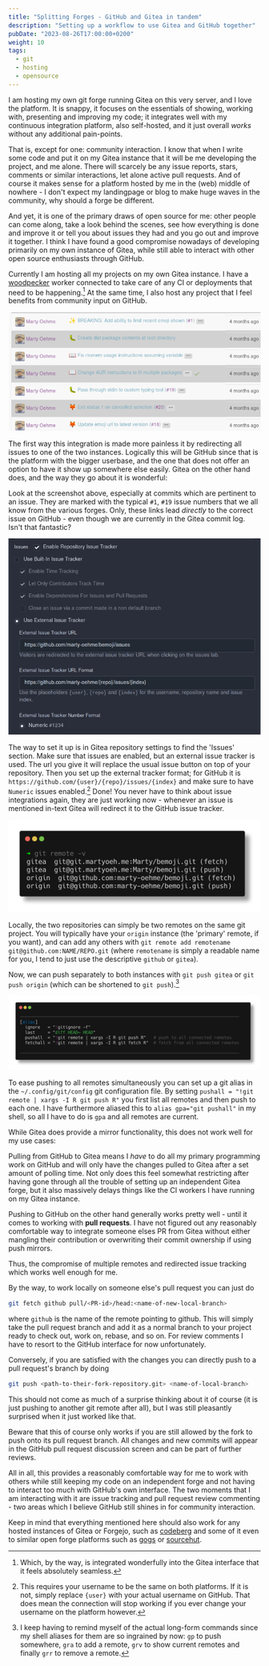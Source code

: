 ```yaml
---
title: "Splitting Forges - GitHub and Gitea in tandem"
description: "Setting up a workflow to use Gitea and GitHub together"
pubDate: "2023-08-26T17:00:00+0200"
weight: 10
tags:
  - git
  - hosting
  - opensource
---
```


I am hosting my own git forge running Gitea on this very server,
and I love the platform.
It is snappy, it focuses on the essentials of showing, working with, presenting and improving my code;
it integrates well with my continuous integration platform, also self-hosted,
and it just overall *works* without any additional pain-points.

That is, except for one: community interaction.
I know that when I write some code and put it on my Gitea instance that it will be me developing the project,
and me alone.
There will scarcely be any issue reports, stars, comments or similar interactions,
let alone active pull requests.
And of course it makes sense for a platform hosted by me in the (web) middle of nowhere -
I don't expect my landingpage or blog to make huge waves in the community,
why should a forge be different.

And yet, it is one of the primary draws of open source for me:
other people can come along, take a look behind the scenes,
see how everything is done and improve it or tell you about issues they had and you go out and improve it together.
I think I have found a good compromise nowadays of developing primarily on my own instance of Gitea,
while still able to interact with other open source enthusiasts through GitHub.

Currently I am hosting all my projects on my own Gitea instance.
I have a [woodpecker](https://woodpecker-ci.org/) worker connected to take care of any CI or deployments that need to be happening.[^1]
At the same time, I also host any project that I feel benefits from community input on GitHub.

[^1]: Which, by the way, is integrated wonderfully into the Gitea interface that it feels absolutely seamless.

![Gitea commits with links to GitHub issues](./issue-links.png)

The first way this integration is made more painless it by redirecting all issues to one of the two instances.
Logically this will be GitHub since that is the platform with the bigger userbase,
and the one that does not offer an option to have it show up somewhere else easily.
Gitea on the other hand does, and the way they go about it is wonderful:

Look at the screenshot above, especially at commits which are pertinent to an issue.
They are marked with the typical `#1`, `#19` issue numbers that we all know from the various forges.
Only, these links lead *directly* to the correct issue on GitHub - 
even though we are currently in the Gitea commit log. 
Isn't that fantastic?

![repository settings for issue tracker redirection in Gitea](./gitea-issue-settings.png)

The way to set it up is in Gitea repository settings to find the 'Issues' section.
Make sure that issues are enabled, but an external issue tracker is used. 
The url you give it will replace the usual issue button on top of your repository.
Then you set up the external tracker format; 
for GitHub it is `https://github.com/{user}/{repo}/issues/{index}` and make sure to have
`Numeric` issues enabled.[^2]
Done! 
You never have to think about issue integrations again,
they are just working now -
whenever an issue is mentioned in-text Gitea will redirect it to the GitHub issue tracker.

[^2]: This requires your username to be the same on both platforms. If it is not, simply replace `{user}` with your actual username on GitHub. That does mean the connection will stop working if you ever change your username on the platform however.

![the addresses of my dual-remote git repository](./remotes.png)

Locally, the two repositories can simply be two remotes on the same git project.
You will typically have your `origin` instance (the 'primary' remote, if you want),
and can add any others with `git remote add remotename git@github.com:NAME/REPO.git`
(where `remotename` is simply a readable name for you, I tend to just use the descriptive `github` or `gitea`).

Now, we can push separately to both instances with `git push gitea` or `git push origin` 
(which can be shortened to `git push`).[^3]

[^3]: I keep having to remind myself of the actual long-form commands since my shell aliases for them are so ingrained by now: `gp` to push somewhere, `gra` to add a remote, `grv` to show current remotes and finally `grr` to remove a remote.

![git alias setting up pushing to all remotes](./git-aliases.png)

To ease pushing to all remotes simultaneously you can set up a git alias in the `~/.config/git/config` git configuration file.
By setting `pushall = "!git remote | xargs -I R git push R"` you first list all remotes and then push to each one.
I have furthermore aliased this to `alias gpa="git pushall"` in my shell, so all I have to do is `gpa` and all remotes are current.

While Gitea does provide a mirror functionality, this does not work well for my use cases:

Pulling from GitHub to Gitea means I *have* to do all my primary programming work on GitHub and will only have the changes pulled to Gitea after a set amount of polling time.
Not only does this feel somewhat restricting after having gone through all the trouble of setting up an independent Gitea forge,
but it also massively delays things like the CI workers I have running on my Gitea instance.

Pushing to GitHub on the other hand generally works pretty well -
until it comes to working with **pull requests**.
I have not figured out any reasonably comfortable way to integrate someone elses PR from Gitea without either mangling their contribution or overwriting their commit ownership if using push mirrors.

Thus, the compromise of multiple remotes and redirected issue tracking which works well enough for me.

By the way, to work locally on someone else's pull request you can just do 

```bash
git fetch github pull/<PR-id>/head:<name-of-new-local-branch>
```

where `github` is the name of the remote pointing to github. 
This will simply take the pull request branch and add it as a normal branch to your project ready to check out,
work on, rebase, and so on.
For review comments I have to resort to the GitHub interface for now unfortunately.

Conversely, if you are satisfied with the changes you can directly push to a pull request's branch by doing

```bash
git push <path-to-their-fork-repository.git> <name-of-local-branch>
```

This should not come as much of a surprise thinking about it of course 
(it is just pushing to another git remote after all),
but I was still pleasantly surprised when it just worked like that.

Beware that this of course only works if you are still allowed by the fork to push onto its pull request branch.
All changes and new commits will appear in the GitHub pull request discussion screen and can be part of further reviews.

All in all, this provides a reasonably comfortable way for me to work with others while still keeping my code on an independent forge and not having to interact too much with GitHub's own interface.
The two moments that I am interacting with it are issue tracking and pull request review commenting - 
two areas which I believe GitHub still shines in for community interaction.

Keep in mind that everything mentioned here should also work for any hosted instances of Gitea or Forgejo,
such as [codeberg](https://codeberg.org) and some of it even to similar open forge platforms such as [gogs](https://gogs.io/) or [sourcehut](https://sourcehut.org/).

